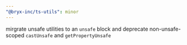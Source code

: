```yaml
---
"@bryx-inc/ts-utils": minor
---
```


mirgrate unsafe utilities to an `unsafe` block and deprecate non-unsafe-scoped `castUnsafe` and `getPropertyUnsafe`
